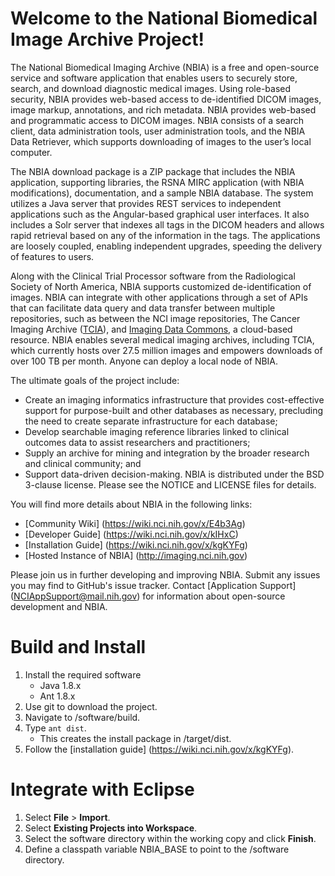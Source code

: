 Welcome to the National Biomedical Image Archive Project!
================================================================

The National Biomedical Imaging Archive (NBIA) is a free and open-source service and software application that enables users to securely store, search, and download diagnostic medical images. Using role-based security, NBIA provides web-based access to de-identified DICOM images, image markup, annotations, and rich metadata. NBIA provides web-based and programmatic access to DICOM images. NBIA consists of a search client, data administration tools, user administration tools, and the NBIA Data Retriever, which supports downloading of images to the user’s local computer.

The NBIA download package is a ZIP package that includes the NBIA application, supporting libraries, the RSNA MIRC application (with NBIA modifications), documentation, and a sample NBIA database. The system utilizes a Java server that provides REST services to independent applications such as the Angular-based graphical user interfaces. It also includes a Solr server that indexes all tags in the DICOM headers and allows rapid retrieval based on any of the information in the tags. The applications are loosely coupled, enabling independent upgrades, speeding the delivery of features to users.

Along with the Clinical Trial Processor software from the Radiological Society of North America, NBIA supports customized de-identification of images. NBIA can integrate with other applications through a set of APIs that can facilitate data query and data transfer between multiple repositories, such as between the NCI image repositories, The Cancer Imaging Archive ([TCIA](https://www.cancerimagingarchive.net/)), and [Imaging Data Commons](https://portal.imaging.datacommons.cancer.gov/), a cloud-based resource. NBIA enables several medical imaging archives, including TCIA, which currently hosts over 27.5 million images and empowers downloads of over 100 TB per month. Anyone can deploy a local node of NBIA. 

The ultimate goals of the project include:
  * Create an imaging informatics infrastructure that provides cost-effective support for purpose-built and other databases as necessary, precluding the need to create separate infrastructure for each database;
  * Develop searchable imaging reference libraries linked to clinical outcomes data to assist researchers and practitioners;
  * Supply an archive for mining and integration by the broader research and clinical community; and
  * Support data-driven decision-making.
NBIA is distributed under the BSD 3-clause license. Please see the NOTICE and LICENSE files for details.

You will find more details about NBIA in the following links:
  * [Community Wiki] (https://wiki.nci.nih.gov/x/E4b3Ag)
  * [Developer Guide] (https://wiki.nci.nih.gov/x/kIHxC)
  * [Installation Guide] (https://wiki.nci.nih.gov/x/kgKYFg)
  * [Hosted Instance of NBIA] (http://imaging.nci.nih.gov)
    
Please join us in further developing and improving NBIA. Submit any issues you may find to GitHub's issue tracker. Contact [Application Support] (NCIAppSupport@mail.nih.gov) for information about open-source development and NBIA.

Build and Install
================================================================
1.	Install the required software
    * Java 1.8.x
    *	Ant 1.8.x
2.	Use git to download the project.
3.	Navigate to /software/build.
4.	Type ``ant dist``.
    *	This creates the install package in /target/dist.
5.	Follow the [installation guide] (https://wiki.nci.nih.gov/x/kgKYFg).

Integrate with Eclipse
================================================================
1.	Select **File** > **Import**.
2.	Select **Existing Projects into Workspace**.
3.	Select the software directory within the working copy and click **Finish**.
4.	Define a classpath variable NBIA_BASE to point to the /software directory.
